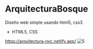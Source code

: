 # ArquitecturaBosque
Diseño web simple usando html5, css3
- HTML5, CSS

https://arquitectura-nvc.netlify.app/
![5](https://user-images.githubusercontent.com/82616465/171202547-5530132a-6960-4064-8dbe-cfe522d91805.png)
